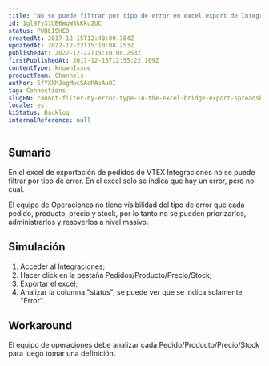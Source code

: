 ```yaml
---
title: 'No se puede filtrar por tipo de error en excel export de Integraciones'
id: 1gl97y31UE6WqWSkKku2UC
status: PUBLISHED
createdAt: 2017-12-15T12:40:09.384Z
updatedAt: 2022-12-22T15:10:08.253Z
publishedAt: 2022-12-22T15:10:08.253Z
firstPublishedAt: 2017-12-15T12:55:22.109Z
contentType: knownIssue
productTeam: Channels
author: 5fYXkMJagMwcSAeMAsAuOI
tag: Connections
slugEN: cannot-filter-by-error-type-in-the-excel-bridge-export-spreadsheet
locale: es
kiStatus: Backlog
internalReference: null
---
```


## Sumario

En el excel de exportación de pedidos de VTEX Integraciones no se puede filtrar por tipo de error. En el excel solo se indica que hay un error, pero no cual.

El equipo de Operaciones no tiene visibilidad del tipo de error que cada pedido, producto, precio y stock, por lo tanto no se pueden priorizarlos, administrarlos y resoverlos a nivel masivo.

## Simulación

1. Acceder al Integraciones;
2. Hacer click en la pestaña Pedidos/Producto/Precio/Stock;
3. Exportar el excel;
4. Analizar la columna "status", se puede ver que se indica solamente "Error".

## Workaround

El equipo de operaciones debe analizar cada Pedido/Producto/Precio/Stock para luego tomar una definición.

